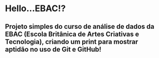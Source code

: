 # Hello...EBAC!?
## Projeto simples do curso de análise de dados da EBAC (Escola Britânica de Artes Criativas e Tecnologia), criando um print para mostrar aptidão no uso de Git e GitHub!